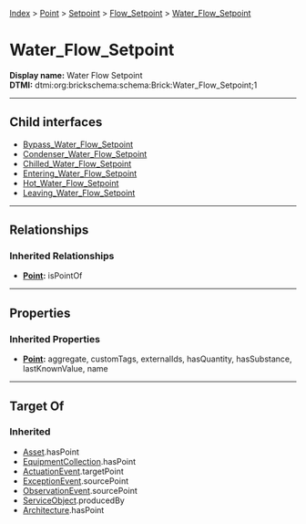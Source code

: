 [Index](../../../../Index.md) > [Point](../../../Point.md) > [Setpoint](../../Setpoint.md) > [Flow_Setpoint](../Flow_Setpoint.md) > [Water_Flow_Setpoint](#)
# Water_Flow_Setpoint

**Display name:** Water Flow Setpoint<br />
**DTMI:** dtmi:org:brickschema:schema:Brick:Water_Flow_Setpoint;1

---

## Child interfaces
* [Bypass_Water_Flow_Setpoint](Bypass_Water_Flow_Setpoint.md)
* [Condenser_Water_Flow_Setpoint](Condenser_Water_Flow_Setpoint.md)
* [Chilled_Water_Flow_Setpoint](Chilled_Water_Flow_Setpoint/Chilled_Water_Flow_Setpoint.md)
* [Entering_Water_Flow_Setpoint](Entering_Water_Flow_Setpoint/Entering_Water_Flow_Setpoint.md)
* [Hot_Water_Flow_Setpoint](Hot_Water_Flow_Setpoint/Hot_Water_Flow_Setpoint.md)
* [Leaving_Water_Flow_Setpoint](Leaving_Water_Flow_Setpoint/Leaving_Water_Flow_Setpoint.md)

---

## Relationships

### Inherited Relationships
* **[Point](../../../Point.md):** isPointOf

---

## Properties

### Inherited Properties
* **[Point](../../../Point.md):** aggregate, customTags, externalIds, hasQuantity, hasSubstance, lastKnownValue, name

---

## Target Of
### Inherited
* [Asset](../../../../Asset/Asset.md).hasPoint
* [EquipmentCollection](../../../../Collection/AssetCollection/EquipmentCollection/EquipmentCollection.md).hasPoint
* [ActuationEvent](../../../../Event/PointEvent/ActuationEvent.md).targetPoint
* [ExceptionEvent](../../../../Event/PointEvent/ExceptionEvent.md).sourcePoint
* [ObservationEvent](../../../../Event/PointEvent/ObservationEvent.md).sourcePoint
* [ServiceObject](../../../../Information/ServiceObject/ServiceObject.md).producedBy
* [Architecture](../../../../Space/Architecture/Architecture.md).hasPoint

